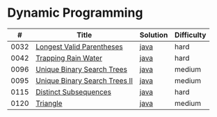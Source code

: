 # Dynamic Programming

| \#   | Title                                                                                         | Solution                                                       | Difficulty |
| ---- | --------------------------------------------------------------------------------------------- | -------------------------------------------------------------- | ---------- |
| 0032 | [Longest Valid Parentheses](https://leetcode.com/problems/longest-valid-parentheses/)         | [java](/solution_java/0032_Longest_Valid_Parentheses.java)     | hard       |
| 0042 | [Trapping Rain Water](https://leetcode.com/problems/trapping-rain-water/)                     | [java](/solution_java/0042_Trapping_Rain_Water.java)           | hard       |
| 0096 | [Unique Binary Search Trees](https://leetcode.com/problems/unique-binary-search-trees/)       | [java](/solution_java/0096_Unique_Binary_Search_Trees.java)    | medium     |
| 0095 | [Unique Binary Search Trees II](https://leetcode.com/problems/unique-binary-search-trees-ii/) | [java](/solution_java/0095_Unique_Binary_Search_Trees_II.java) | medium     |
| 0115 | [Distinct Subsequences](https://leetcode.com/problems/distinct-subsequences/)                 | [java](/solution_java/0115_Distinct_Subsequences.java)         | hard       |
| 0120 | [Triangle](https://leetcode.com/problems/triangle/)                                           | [java](/solution_java/0120_Triangle.java)                      | medium     |
